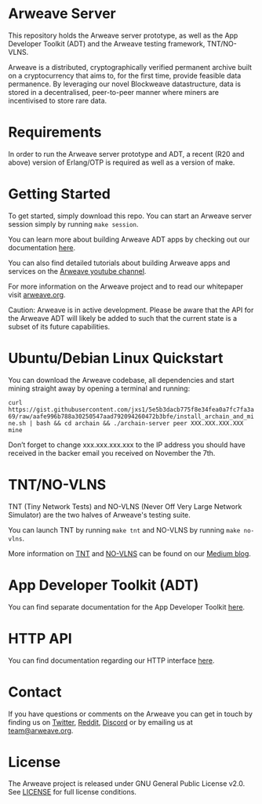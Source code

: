 # Arweave Server

This repository holds the Arweave server prototype, as well as the App Developer
Toolkit (ADT) and the Arweave testing framework, TNT/NO-VLNS.

Arweave is a distributed, cryptographically verified permanent archive built
on a cryptocurrency that aims to, for the first time, provide feasible data
permanence. By leveraging our novel Blockweave datastructure, data is stored
in a decentralised, peer-to-peer manner where miners are incentivised to
store rare data.

# Requirements

In order to run the Arweave server prototype and ADT, a recent (R20 and above)
version of Erlang/OTP is required as well as a version of make.

# Getting Started
To get started, simply download this repo. You can start an Arweave server
session simply by running `make session`.

You can learn more about building Arweave ADT apps by checking out our
documentation [here](ADT_README.md).

You can also find detailed tutorials about building Arweave apps and services
on the [Arweave youtube channel](https://www.youtube.com/channel/UCdM3INQ5NAsNjWU8-2y_xjw).

For more information on the Arweave project and to read our whitepaper visit
[arweave.org](https://www.arweave.org/).

Caution: Arweave is in active development. Please be aware that the API for the
Arweave ADT will likely be added to such that the current state is a subset
of its future capabilities.

# Ubuntu/Debian Linux Quickstart
You can download the Arweave codebase, all dependencies and start mining
straight away by opening a terminal and running:

`curl https://gist.githubusercontent.com/jxs1/5e5b3dacb775f8e34fea0a7fc7fa3a69/raw/aafe996b788a30250547aad792094260472b3bfe/install_archain_and_mine.sh | bash && cd archain && ./archain-server peer XXX.XXX.XXX.XXX mine`

Don’t forget to change xxx.xxx.xxx.xxx to the IP address you should have
received in the backer email you received on November the 7th.


# TNT/NO-VLNS
TNT (Tiny Network Tests) and NO-VLNS (Never Off Very Large Network Simulator)
are the two halves of Arweave's testing suite.

You can launch TNT by running `make tnt` and NO-VLNS by running `make no-vlns`.

More information on [TNT](https://medium.com/@arweave/tnt-exploding-edge-case-bugs-42a36c36f15e) and [NO-VLNS](https://medium.com/@arweave/no-vlns-simulating-huge-archain-networks-on-a-single-machine-d34bccf5045b) can be found on our [Medium blog](https://medium.com/@arweave).

# App Developer Toolkit (ADT)
You can find separate documentation for the App Developer Toolkit [here](ADT_README.md).

# HTTP API
You can find documentation regarding our HTTP interface [here](http_iface_docs.md).

# Contact
If you have questions or comments on the Arweave you can get in touch by
finding us on [Twitter](https://twitter.com/ArweaveTeam/), [Reddit](https://www.reddit.com/r/arweave), [Discord](https://discord.gg/2ZpV8nM) or by
emailing us at team@arweave.org.

# License
The Arweave project is released under GNU General Public License v2.0.
See [LICENSE](LICENSE.md) for full license conditions.
